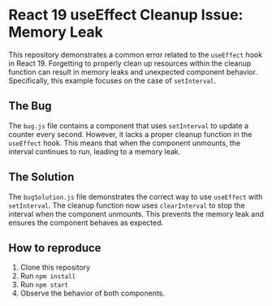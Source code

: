 # React 19 useEffect Cleanup Issue: Memory Leak

This repository demonstrates a common error related to the `useEffect` hook in React 19.  Forgetting to properly clean up resources within the cleanup function can result in memory leaks and unexpected component behavior.  Specifically, this example focuses on the case of `setInterval`.

## The Bug

The `bug.js` file contains a component that uses `setInterval` to update a counter every second. However, it lacks a proper cleanup function in the `useEffect` hook. This means that when the component unmounts, the interval continues to run, leading to a memory leak.

## The Solution

The `bugSolution.js` file demonstrates the correct way to use `useEffect` with `setInterval`. The cleanup function now uses `clearInterval` to stop the interval when the component unmounts. This prevents the memory leak and ensures the component behaves as expected.

## How to reproduce

1. Clone this repository
2. Run `npm install`
3. Run `npm start`
4. Observe the behavior of both components.